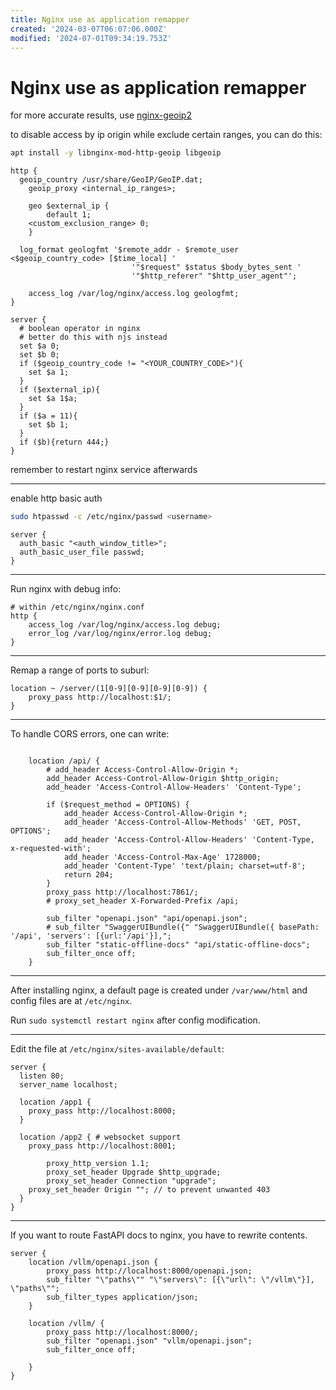 ```yaml
---
title: Nginx use as application remapper
created: '2024-03-07T06:07:06.000Z'
modified: '2024-07-01T09:34:19.753Z'
---
```


# Nginx use as application remapper

for more accurate results, use [nginx-geoip2](https://frankindev.com/2021/10/20/nginx-geoip2)

to disable access by ip origin while exclude certain ranges, you can do this:

```bash
apt install -y libnginx-mod-http-geoip libgeoip
```

```nginx
http {
  geoip_country /usr/share/GeoIP/GeoIP.dat;
	geoip_proxy <internal_ip_ranges>;

	geo $external_ip {
		default 1;
    <custom_exclusion_range> 0;
	}

  log_format geologfmt '$remote_addr - $remote_user <$geoip_country_code> [$time_local] '
                           '"$request" $status $body_bytes_sent '
                           '"$http_referer" "$http_user_agent"';

	access_log /var/log/nginx/access.log geologfmt;
}

server {
  # boolean operator in nginx
  # better do this with njs instead
  set $a 0;
  set $b 0;
  if ($geoip_country_code != "<YOUR_COUNTRY_CODE>"){
    set $a 1;
  }
  if ($external_ip){
    set $a 1$a;
  }
  if ($a = 11){
    set $b 1;
  }
  if ($b){return 444;}
}
```

remember to restart nginx service afterwards

---

enable http basic auth

```bash
sudo htpasswd -c /etc/nginx/passwd <username>
```

```nginx
server {
  auth_basic "<auth_window_title>";
  auth_basic_user_file passwd;
}
```

---

Run nginx with debug info:

```nginx
# within /etc/nginx/nginx.conf
http {
    access_log /var/log/nginx/access.log debug;
    error_log /var/log/nginx/error.log debug;
}

```

---

Remap a range of ports to suburl:

```nginx
location ~ /server/(1[0-9][0-9][0-9][0-9]) {
    proxy_pass http://localhost:$1/;
}
```

---

To handle CORS errors, one can write:

```nginx

	location /api/ {
		# add_header Access-Control-Allow-Origin *;
		add_header Access-Control-Allow-Origin $http_origin;
		add_header 'Access-Control-Allow-Headers' 'Content-Type';

		if ($request_method = OPTIONS) {
			add_header Access-Control-Allow-Origin *;
			add_header 'Access-Control-Allow-Methods' 'GET, POST, OPTIONS';
			add_header 'Access-Control-Allow-Headers' 'Content-Type, x-requested-with';
			add_header 'Access-Control-Max-Age' 1728000;
			add_header 'Content-Type' 'text/plain; charset=utf-8';
			return 204;
		}
		proxy_pass http://localhost:7861/;
		# proxy_set_header X-Forwarded-Prefix /api;

		sub_filter "openapi.json" "api/openapi.json";
		# sub_filter "SwaggerUIBundle({" "SwaggerUIBundle({ basePath: '/api', 'servers': [{url:'/api'}],";
		sub_filter "static-offline-docs" "api/static-offline-docs";
		sub_filter_once off;
	}
```

---

After installing nginx, a default page is created under `/var/www/html` and config files are at `/etc/nginx`.

Run `sudo systemctl restart nginx` after config modification.

---

Edit the file at `/etc/nginx/sites-available/default`:

```nginx
server {
  listen 80;
  server_name localhost;

  location /app1 {
    proxy_pass http://localhost:8000;
  }

  location /app2 { # websocket support
    proxy_pass http://localhost:8001;

		proxy_http_version 1.1;
		proxy_set_header Upgrade $http_upgrade;
		proxy_set_header Connection "upgrade";
    proxy_set_header Origin ""; // to prevent unwanted 403
  }
}
```

---

If you want to route FastAPI docs to nginx, you have to rewrite contents.

```nginx
server {
	location /vllm/openapi.json {
		proxy_pass http://localhost:8000/openapi.json;
		sub_filter "\"paths\"" "\"servers\": [{\"url\": \"/vllm\"}], \"paths\"";
		sub_filter_types application/json;
	}

	location /vllm/ {
		proxy_pass http://localhost:8000/;
		sub_filter "openapi.json" "vllm/openapi.json";
		sub_filter_once off;

	}
}
```
